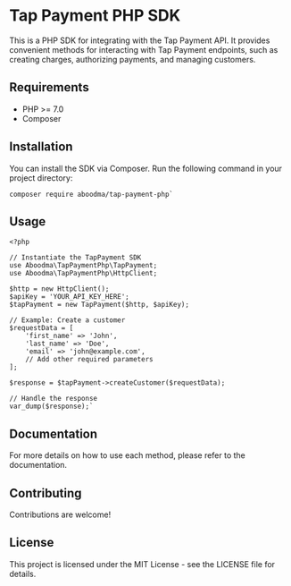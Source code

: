 
# Tap Payment PHP SDK

This is a PHP SDK for integrating with the Tap Payment API. It provides convenient methods for interacting with Tap Payment endpoints, such as creating charges, authorizing payments, and managing customers.

## Requirements

- PHP >= 7.0
- Composer

## Installation

You can install the SDK via Composer. Run the following command in your project directory:


    composer require aboodma/tap-payment-php` 


## Usage

    <?php
    
    // Instantiate the TapPayment SDK
    use Aboodma\TapPaymentPhp\TapPayment;
    use Aboodma\TapPaymentPhp\HttpClient;
    
    $http = new HttpClient();
    $apiKey = 'YOUR_API_KEY_HERE';
    $tapPayment = new TapPayment($http, $apiKey);
    
    // Example: Create a customer
    $requestData = [
        'first_name' => 'John',
        'last_name' => 'Doe',
        'email' => 'john@example.com',
        // Add other required parameters
    ];
    
    $response = $tapPayment->createCustomer($requestData);
    
    // Handle the response
    var_dump($response);` 

## Documentation

For more details on how to use each method, please refer to the documentation.

## Contributing

Contributions are welcome! 

## License

This project is licensed under the MIT License - see the LICENSE file for details.

